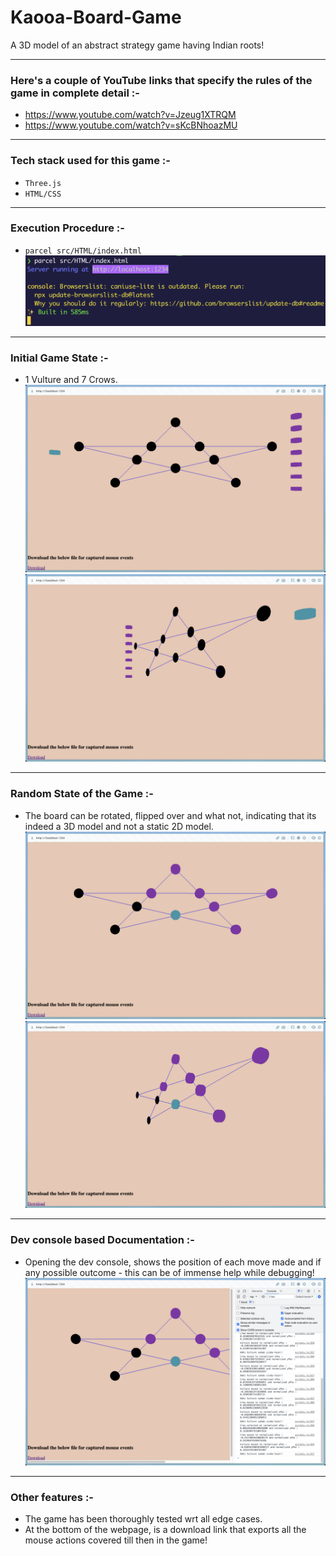 # Kaooa-Board-Game
A 3D model of an abstract strategy game having Indian roots!
************************************************************
### Here's a couple of YouTube links that specify the rules of the game in complete detail :-
- https://www.youtube.com/watch?v=Jzeug1XTRQM
- https://www.youtube.com/watch?v=sKcBNhoazMU
************************************************************
### Tech stack used for this game :- 
- ```Three.js```
- ```HTML/CSS```
************************************************************
### Execution Procedure :-
- ```parcel src/HTML/index.html```
![ScreenShot](/screenshots/terminal_execution.png)
<!--
<img width="911" alt="Screenshot 2023-08-15 at 12 38 15 AM" src="https://github.com/imRP26/Kaooa-Board-Game/assets/104157969/5fddf0c8-7671-454a-88ee-71470286c5ce">
--->

************************************************************
### Initial Game State :-
- 1 Vulture and 7 Crows.
![ScreenShot](/screenshots/initial_game_state.png)
![ScreenShot](/screenshots/initial_game_state_3D.png)
<!--
<img width="1440" alt="Screenshot 2023-08-15 at 12 38 39 AM" src="https://github.com/imRP26/Kaooa-Board-Game/assets/104157969/00d50646-894a-474e-97ce-781b6d78f893">
<img width="1440" alt="Screenshot 2023-08-15 at 12 55 36 AM" src="https://github.com/imRP26/Kaooa-Board-Game/assets/104157969/73ee5315-5e0f-4419-aa8d-6134792339ce">
--->

************************************************************
### Random State of the Game :-
- The board can be rotated, flipped over and what not, indicating that its indeed a 3D model and not a static 2D model.
![ScreenShot](/screenshots/random_game_state.png)
![ScreenShot](/screenshots/random_game_state_3D.png)
<!--
<img width="1440" alt="Screenshot 2023-08-15 at 12 41 48 AM" src="https://github.com/imRP26/Kaooa-Board-Game/assets/104157969/a9f2302b-b74a-492d-9736-97f2cf4e194d">
<img width="1440" alt="Screenshot 2023-08-15 at 12 54 01 AM" src="https://github.com/imRP26/Kaooa-Board-Game/assets/104157969/9b73d7b7-e10a-46a9-8b2d-bbea4ca1e453">
--->

************************************************************
### Dev console based Documentation :-
- Opening the dev console, shows the position of each move made and if any possible outcome - this can be of immense help while debugging!
![ScreenShot](/screenshots/network_console.png)
<!--
<img width="1440" alt="Screenshot 2023-08-15 at 12 42 16 AM" src="https://github.com/imRP26/Kaooa-Board-Game/assets/104157969/1ce001d3-c8a3-4c7f-9eb2-a09bcab3c593">
--->

************************************************************
### Other features :-
- The game has been thoroughly tested wrt all edge cases.
- At the bottom of the webpage, is a download link that exports all the mouse actions covered till then in the game!
